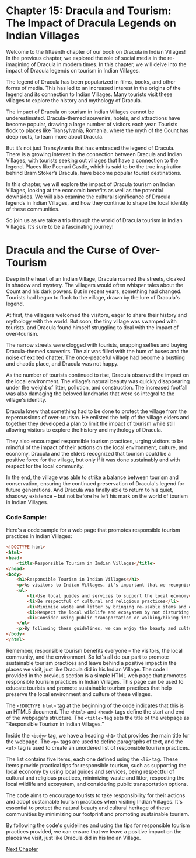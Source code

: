 # Chapter 15: Dracula and Tourism: The Impact of Dracula Legends on Indian Villages

Welcome to the fifteenth chapter of our book on Dracula in Indian Villages! In the previous chapter, we explored the role of social media in the re-imagining of Dracula in modern times. In this chapter, we will delve into the impact of Dracula legends on tourism in Indian Villages.

The legend of Dracula has been popularized in films, books, and other forms of media. This has led to an increased interest in the origins of the legend and its connection to Indian Villages. Many tourists visit these villages to explore the history and mythology of Dracula.

The impact of Dracula on tourism in Indian Villages cannot be underestimated. Dracula-themed souvenirs, hotels, and attractions have become popular, drawing a large number of visitors each year. Tourists flock to places like Transylvania, Romania, where the myth of the Count has deep roots, to learn more about Dracula.

But it’s not just Transylvania that has embraced the legend of Dracula. There is a growing interest in the connection between Dracula and Indian Villages, with tourists seeking out villages that have a connection to the legend. Places like Poenari Castle, which is said to be the true inspiration behind Bram Stoker’s Dracula, have become popular tourist destinations.

In this chapter, we will explore the impact of Dracula tourism on Indian Villages, looking at the economic benefits as well as the potential downsides. We will also examine the cultural significance of Dracula legends in Indian Villages, and how they continue to shape the local identity of these communities.

So join us as we take a trip through the world of Dracula tourism in Indian Villages. It’s sure to be a fascinating journey!
# Dracula and the Curse of Over-Tourism

Deep in the heart of an Indian Village, Dracula roamed the streets, cloaked in shadow and mystery. The villagers would often whisper tales about the Count and his dark powers. But in recent years, something had changed. Tourists had begun to flock to the village, drawn by the lure of Dracula's legend.

At first, the villagers welcomed the visitors, eager to share their history and mythology with the world. But soon, the tiny village was swamped with tourists, and Dracula found himself struggling to deal with the impact of over-tourism.

The narrow streets were clogged with tourists, snapping selfies and buying Dracula-themed souvenirs. The air was filled with the hum of buses and the noise of excited chatter. The once-peaceful village had become a bustling and chaotic place, and Dracula was not happy.

As the number of tourists continued to rise, Dracula observed the impact on the local environment. The village’s natural beauty was quickly disappearing under the weight of litter, pollution, and construction. The increased footfall was also damaging the beloved landmarks that were so integral to the village's identity.

Dracula knew that something had to be done to protect the village from the repercussions of over-tourism. He enlisted the help of the village elders and together they developed a plan to limit the impact of tourism while still allowing visitors to explore the history and mythology of Dracula.

They also encouraged responsible tourism practices, urging visitors to be mindful of the impact of their actions on the local environment, culture, and economy. Dracula and the elders recognized that tourism could be a positive force for the village, but only if it was done sustainably and with respect for the local community.

In the end, the village was able to strike a balance between tourism and conservation, ensuring the continued preservation of Dracula's legend for future generations. And Dracula was finally able to return to his quiet, shadowy existence – but not before he left his mark on the world of tourism in Indian Villages.

### Code Sample:

Here's a code sample for a web page that promotes responsible tourism practices in Indian Villages:

```HTML
<!DOCTYPE html>
<html>
<head>
	<title>Responsible Tourism in Indian Villages</title>
</head>
<body>
	<h1>Responsible Tourism in Indian Villages</h1>
	<p>As visitors to Indian Villages, it's important that we recognize the impact of our actions on the local community and environment. Here are some tips for responsible tourism:</p>
	<ul>
		<li>Use local guides and services to support the local economy</li>
		<li>Be respectful of cultural and religious practices</li>
		<li>Minimize waste and litter by bringing re-usable items and disposing of trash properly</li>
		<li>Respect the local wildlife and ecosystem by not disturbing or damaging natural habitats</li>
		<li>Consider using public transportation or walking/biking instead of private cars or taxis</li>
	</ul>
	<p>By following these guidelines, we can enjoy the beauty and culture of Indian Villages while still preserving it for future generations.</p>
</body>
</html>
```

Remember, responsible tourism benefits everyone – the visitors, the local community, and the environment. So let's all do our part to promote sustainable tourism practices and leave behind a positive impact in the places we visit, just like Dracula did in his Indian Village.
The code I provided in the previous section is a simple HTML web page that promotes responsible tourism practices in Indian Villages. This page can be used to educate tourists and promote sustainable tourism practices that help preserve the local environment and culture of these villages.

The `<!DOCTYPE html>` tag at the beginning of the code indicates that this is an HTML5 document. The `<html>` and `<head>` tags define the start and end of the webpage's structure. The `<title>` tag sets the title of the webpage as “Responsible Tourism in Indian Villages.”

Inside the `<body>` tag, we have a heading `<h1>` that provides the main title for the webpage. The `<p>` tags are used to define paragraphs of text, and the `<ul>` tag is used to create an unordered list of responsible tourism practices.

The list contains five items, each one defined using the `<li>` tag. These items provide practical tips for responsible tourism, such as supporting the local economy by using local guides and services, being respectful of cultural and religious practices, minimizing waste and litter, respecting the local wildlife and ecosystem, and considering public transportation options.

The code aims to encourage tourists to take responsibility for their actions and adopt sustainable tourism practices when visiting Indian Villages. It's essential to protect the natural beauty and cultural heritage of these communities by minimizing our footprint and promoting sustainable tourism.

By following the code's guidelines and using the tips for responsible tourism practices provided, we can ensure that we leave a positive impact on the places we visit, just like Dracula did in his Indian Village.


[Next Chapter](16_Chapter16.md)